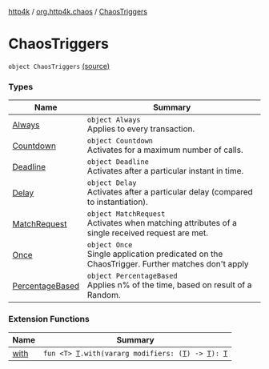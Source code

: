 [http4k](../../index.md) / [org.http4k.chaos](../index.md) / [ChaosTriggers](./index.md)

# ChaosTriggers

`object ChaosTriggers` [(source)](https://github.com/http4k/http4k/blob/master/http4k-testing-chaos/src/main/kotlin/org/http4k/chaos/ChaosTriggers.kt#L45)

### Types

| Name | Summary |
|---|---|
| [Always](-always/index.md) | `object Always`<br>Applies to every transaction. |
| [Countdown](-countdown/index.md) | `object Countdown`<br>Activates for a maximum number of calls. |
| [Deadline](-deadline/index.md) | `object Deadline`<br>Activates after a particular instant in time. |
| [Delay](-delay/index.md) | `object Delay`<br>Activates after a particular delay (compared to instantiation). |
| [MatchRequest](-match-request/index.md) | `object MatchRequest`<br>Activates when matching attributes of a single received request are met. |
| [Once](-once/index.md) | `object Once`<br>Single application predicated on the ChaosTrigger. Further matches don't apply |
| [PercentageBased](-percentage-based/index.md) | `object PercentageBased`<br>Applies n% of the time, based on result of a Random. |

### Extension Functions

| Name | Summary |
|---|---|
| [with](../../org.http4k.core/with.md) | `fun <T> `[`T`](../../org.http4k.core/with.md#T)`.with(vararg modifiers: (`[`T`](../../org.http4k.core/with.md#T)`) -> `[`T`](../../org.http4k.core/with.md#T)`): `[`T`](../../org.http4k.core/with.md#T) |
